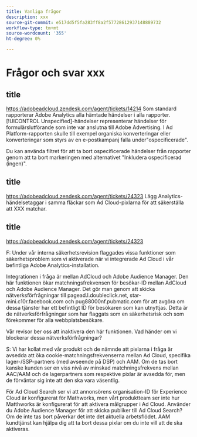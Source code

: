 ```yaml
---
title: Vanliga frågor
description: xxx
source-git-commit: e517dd5f5fa283ff8a2f57728612937148889732
workflow-type: tm+mt
source-wordcount: '355'
ht-degree: 0%

---
```


# Frågor och svar xxx

## title

https://adobeadcloud.zendesk.com/agent/tickets/14214
Som standard rapporterar Adobe Analytics alla hämtade händelser i alla rapporter. [!UICONTROL Unspecified]-händelser representerar händelser för formulärslutförande som inte var anslutna till Adobe Advertising. I Ad Platform-rapporten skulle till exempel organiska konverteringar eller konverteringar som styrs av en e-postkampanj falla under&quot;ospecificerade&quot;.

Du kan använda filtret för att ta bort ospecificerade händelser från rapporter genom att ta bort markeringen med alternativet &quot;Inkludera ospecificerad (ingen)&quot;. <!-- Not sure if this is in DSP or in Analytics Workspace -->

## title

https://adobeadcloud.zendesk.com/agent/tickets/24323
Lägg Analytics-händelsetaggar i samma fläckar som Ad Cloud-pixlarna för att säkerställa att XXX matchar.

## title

https://adobeadcloud.zendesk.com/agent/tickets/24323

F: Under vår interna säkerhetsrevision flaggades vissa funktioner som säkerhetsproblem som vi aktiverade när vi integrerade Ad Cloud i vår befintliga Adobe Analytics-installation.

Integrationen i fråga är mellan AdCloud och Adobe Audience Manager. Den här funktionen ökar matchningsfrekvensen för besökar-ID mellan AdCloud och Adobe Audience Manager. Det gör man genom att skicka nätverksförfrågningar till pagead.l.doubleclick.net, star-mini.c10r.facebook.com och pug88000nf.pubmatic.com för att avgöra om dessa tjänster har ett befintligt ID för besökaren som kan utnyttjas. Detta är de nätverksförfrågningar som har flaggats som en säkerhetsrisk och som förekommer för alla webbplatsbesökare.

Vår revisor ber oss att inaktivera den här funktionen. Vad händer om vi blockerar dessa nätverksförfrågningar?

S: Vi har kollat med vår produkt och de nämnde att pixlarna i fråga är avsedda att öka cookie-matchningsfrekvenserna mellan Ad Cloud, specifika lager-/SSP-partners (med avseende på DSP) och AAM.  Om de tas bort kanske kunden ser en viss nivå av minskad matchningsfrekvens mellan AAC/AAM och de lagerpartners som respektive pixlar är avsedda för, men de förväntar sig inte att den ska vara väsentlig.

För Ad Cloud Search ser vi att annonsörens organisation-ID för Experience Cloud är konfigurerat för Mathworks, men vårt produktteam ser inte hur Matthworks är konfigurerat för att aktivera målgrupper i Ad Cloud. Använder du Adobe Audience Manager för att skicka publiker till Ad Cloud Search? Om de inte tas bort påverkar det inte det aktuella arbetsflödet. AAM kundtjänst kan hjälpa dig att ta bort dessa pixlar om du inte vill att de ska aktiveras.

